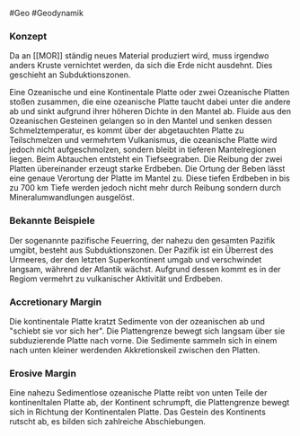 #Geo #Geodynamik 

### Konzept

Da an [[MOR]] ständig neues Material produziert wird, muss irgendwo anders Kruste vernichtet werden, da sich die Erde nicht ausdehnt. Dies geschieht an Subduktionszonen.

Eine Ozeanische und eine Kontinentale Platte oder zwei Ozeanische Platten stoßen zusammen, die eine ozeanische Platte taucht dabei unter die andere ab und sinkt aufgrund ihrer höheren Dichte in den Mantel ab. Fluide aus den Ozeanischen Gesteinen gelangen so in den Mantel und senken dessen Schmelztemperatur, es kommt über der abgetauchten Platte zu Teilschmelzen und vermehrtem Vulkanismus, die ozeanische Platte wird jedoch nicht aufgeschmolzen, sondern bleibt in tieferen Mantelregionen liegen. Beim Abtauchen entsteht ein Tiefseegraben. Die Reibung der zwei Platten übereinander erzeugt starke Erdbeben. Die Ortung der Beben lässt eine genaue Verortung der Platte im Mantel zu. Diese tiefen Erdbeben in bis zu 700 km Tiefe werden jedoch nicht mehr durch Reibung sondern durch Mineralumwandlungen ausgelöst.

### Bekannte Beispiele

Der sogenannte pazifische Feuerring, der nahezu den gesamten Pazifik umgibt, besteht aus Subduktionszonen. Der Pazifik ist ein Überrest des Urmeeres, der den letzten Superkontinent umgab und verschwindet langsam, während der Atlantik wächst. Aufgrund dessen kommt es in der Regiom vermehrt zu vulkanischer Aktivität und Erdbeben.

### Accretionary Margin

Die kontinentale Platte kratzt Sedimente von der ozeanischen ab und "schiebt sie vor sich her". Die Plattengrenze bewegt sich langsam über sie subduzierende Platte nach vorne. Die Sedimente sammeln sich in einem nach unten kleiner werdenden Akkretionskeil zwischen den Platten.

### Erosive Margin

Eine nahezu Sedimentlose ozeanische Platte reibt von unten Teile der kontinenltalen Platte ab, der Kontinent schrumpft, die Plattengrenze bewegt sich in Richtung der Kontinentalen Platte. Das Gestein des Kontinents rutscht ab, es bilden sich zahlreiche Abschiebungen.
